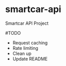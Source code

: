 # smartcar-api
Smartcar API Project

#TODO
* Request caching
* Rate limiting
* Clean up
* Update README
